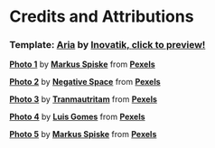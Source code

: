 # Credits and Attributions 

### Template: **[Aria](https://onepagelove.com/aria)** by **[Inovatik, ](https://inovatik.com/)** [click to preview!](https://bukanvalen.github.io/webq-landing-page/index.html)

**[Photo 1](https://www.pexels.com/photo/green-and-yellow-printed-textile-330771/)** by **[Markus Spiske](https://www.pexels.com/@markusspiske?utm_content=attributionCopyText&utm_medium=referral&utm_source=pexels)** from **[Pexels](https://www.pexels.com)**

**[Photo 2](https://www.pexels.com/photo/coffee-writing-computer-blogging-34600/)** by **[Negative Space](https://www.pexels.com/@negativespace)** from **[Pexels](https://www.pexels.com)**

**[Photo 3](https://www.pexels.com/photo/information-sign-on-shelf-251225/)** by **[Tranmautritam](https://www.pexels.com/@tranmautritam)** from **[Pexels](https://www.pexels.com)**

**[Photo 4](https://www.pexels.com/photo/black-and-gray-laptop-computer-546819/)** by **[Luis Gomes](https://www.pexels.com/@luis-gomes-166706)** from **[Pexels](https://www.pexels.com)**

**[Photo 5](https://www.pexels.com/photo/black-laptop-computer-turned-on-showing-computer-codes-177598/)** by **[Markus Spiske](https://www.pexels.com/@markusspiske?utm_content=attributionCopyText&utm_medium=referral&utm_source=pexels)** from **[Pexels](https://www.pexels.com)**
